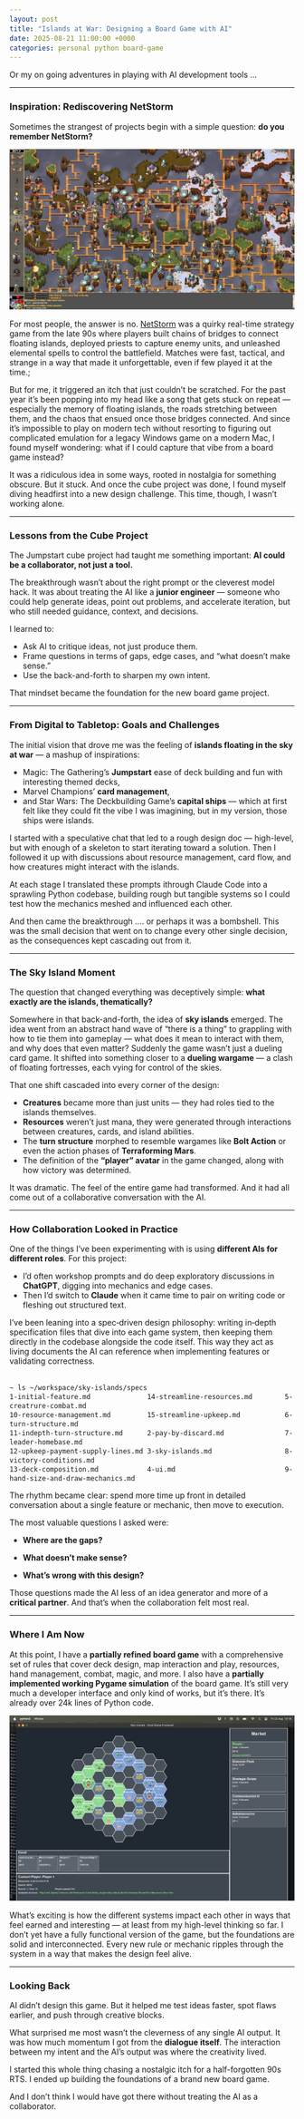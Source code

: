 ```yaml
---
layout: post
title: "Islands at War: Designing a Board Game with AI"
date: 2025-08-21 11:00:00 +0000
categories: personal python board-game
---
```


Or my on going adventures in playing with AI development tools ...

---

### Inspiration: Rediscovering NetStorm

Sometimes the strangest of projects begin with a simple question: **do you remember NetStorm?**

![Netstorm in action](/assets/netstorm.png)

For most people, the answer is no. [NetStorm]([https://www.netstormhq.net/](https://www.netstormhq.net/)) was a quirky real-time strategy game from the late 90s where players built chains of bridges to connect floating islands, deployed priests to capture enemy units, and unleashed elemental spells to control the battlefield. Matches were fast, tactical, and strange in a way that made it unforgettable, even if few played it at the time.;

But for me, it triggered an itch that just couldn’t be scratched. For the past year it’s been popping into my head like a song that gets stuck on repeat — especially the memory of floating islands, the roads stretching between them, and the chaos that ensued once those bridges connected. And since it’s impossible to play on modern tech without resorting to figuring out complicated emulation for a legacy Windows game on a modern Mac, I found myself wondering: what if I could capture that vibe from a board game instead?

It was a ridiculous idea in some ways, rooted in nostalgia for something obscure. But it stuck. And once the cube project was done, I found myself diving headfirst into a new design challenge. This time, though, I wasn’t working alone.

---

### Lessons from the Cube Project

The Jumpstart cube project had taught me something important: **AI could be a collaborator, not just a tool.**

The breakthrough wasn’t about the right prompt or the cleverest model hack. It was about treating the AI like a **junior engineer** — someone who could help generate ideas, point out problems, and accelerate iteration, but who still needed guidance, context, and decisions.

I learned to:

* Ask AI to critique ideas, not just produce them.
* Frame questions in terms of gaps, edge cases, and “what doesn’t make sense.”
* Use the back-and-forth to sharpen my own intent.

That mindset became the foundation for the new board game project.

---

### From Digital to Tabletop: Goals and Challenges

The initial vision that drove me was the feeling of **islands floating in the sky at war** — a mashup of inspirations:

* Magic: The Gathering’s **Jumpstart** ease of deck building and fun with interesting themed decks,
* Marvel Champions’ **card management**,
* and Star Wars: The Deckbuilding Game’s **capital ships** — which at first felt like they could fit the vibe I was imagining, but in my version, those ships were islands.

I started with a speculative chat that led to a rough design doc — high-level, but with enough of a skeleton to start iterating toward a solution. Then I followed it up with discussions about resource management, card flow, and how creatures might interact with the islands.

At each stage I translated these prompts ithrough Claude Code into a sprawling Python codebase, building rough but tangible systems so I could test how the mechanics meshed and influenced each other.

And then came the breakthrough .... or perhaps it was a bombshell. This was the small decision that went on to change every other single decision, as the consequences kept cascading out from it.

---

### The Sky Island Moment

The question that changed everything was deceptively simple: **what exactly are the islands, thematically?**

Somewhere in that back-and-forth, the idea of **sky islands** emerged. The idea went from an abstract hand wave of “there is a thing” to grappling with how to tie them into gameplay — what does it mean to interact with them, and why does that even matter? Suddenly the game wasn’t just a dueling card game. It shifted into something closer to a **dueling wargame** — a clash of floating fortresses, each vying for control of the skies.

That one shift cascaded into every corner of the design:

* **Creatures** became more than just units — they had roles tied to the islands themselves.
* **Resources** weren’t just mana, they were generated through interactions between creatures, cards, and island abilities.
* The **turn structure** morphed to resemble wargames like **Bolt Action** or even the action phases of **Terraforming Mars**.
* The definition of the **“player” avatar** in the game changed, along with how victory was determined.

It was dramatic. The feel of the entire game had transformed. And it had all come out of a collaborative conversation with the AI.

---

### How Collaboration Looked in Practice

One of the things I’ve been experimenting with is using **different AIs for different roles**. For this project:

* I’d often workshop prompts and do deep exploratory discussions in **ChatGPT**, digging into mechanics and edge cases.
* Then I’d switch to **Claude** when it came time to pair on writing code or fleshing out structured text.

I’ve been leaning into a spec‑driven design philosophy: writing in‑depth specification files that dive into each game system, then keeping them directly in the codebase alongside the code itself. This way they act as living documents the AI can reference when implementing features or validating correctness.

```

~ ls ~/workspace/sky-islands/specs
1-initial-feature.md              14-streamline-resources.md        5-creatrure-combat.md
10-resource-management.md         15-streamline-upkeep.md           6-turn-structure.md
11-indepth-turn-structure.md      2-pay-by-discard.md               7-leader-homebase.md
12-upkeep-payment-supply-lines.md 3-sky-islands.md                  8-victory-conditions.md
13-deck-composition.md            4-ui.md                           9-hand-size-and-draw-mechanics.md
```

The rhythm became clear: spend more time up front in detailed conversation about a single feature or mechanic, then move to execution.

The most valuable questions I asked were:

* **Where are the gaps?**

* **What doesn’t make sense?**

* **What’s wrong with this design?**

Those questions made the AI less of an idea generator and more of a **critical partner**. And that’s when the collaboration felt most real.

---

### Where I Am Now

At this point, I have a **partially refined board game** with a comprehensive set of rules that cover deck design, map interaction and play, resources, hand management, combat, magic, and more. I also have a **partially implemented working Pygame simulation** of the board game. It’s still very much a developer interface and only kind of works, but it’s there. It’s already over 24k lines of Python code.

![Sky islands in action!](/assets/skyisland2.png)

What’s exciting is how the different systems impact each other in ways that feel earned and interesting — at least from my high-level thinking so far. I don’t yet have a fully functional version of the game, but the foundations are solid and interconnected. Every new rule or mechanic ripples through the system in a way that makes the design feel alive.

---

### Looking Back

AI didn’t design this game. But it helped me test ideas faster, spot flaws earlier, and push through creative blocks.

What surprised me most wasn’t the cleverness of any single AI output. It was how much momentum I got from the **dialogue itself**. The interaction between my intent and the AI’s output was where the creativity lived.

I started this whole thing chasing a nostalgic itch for a half-forgotten 90s RTS. I ended up building the foundations of a brand new board game.

And I don’t think I would have got there without treating the AI as a collaborator.
